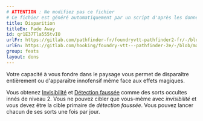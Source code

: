 ```yaml
---
# ATTENTION : Ne modifiez pas ce fichier
# Ce fichier est généré automatiquement par un script d'après les données du module Foundry VTT officiel et de sa traduction
title: Disparition
titleEn: Fade Away
id: qr1E37Tla555tvIO
urlFr: https://gitlab.com/pathfinder-fr/foundryvtt-pathfinder2-fr/-/blob/master/data/feats/qr1E37Tla555tvIO.htm
urlEn: https://gitlab.com/hooking/foundry-vtt---pathfinder-2e/-/blob/master/packs/data/feats.db/fade-away.json
group: feats
layout: dons
---
```

Votre capacité à vous fondre dans le paysage vous permet de disparaître entièrement ou d'apparaître innofensif même face aux effets magiques.

Vous obtenez [Invisibilité](../spells/invisibilité.md) et [Détection faussée](../spells/détection-faussée.md) comme des sorts occultes innés de niveau 2. Vous ne pouvez cibler que vous-même avec <em>invisibilité</em> et vous devez être la cible primaire de <em>détection faussée</em>. Vous pouvez lancer chacun de ses sorts une fois par jour.


